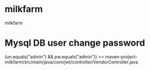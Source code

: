 # milkfarm
milkfarm

Mysql DB user change password 
===============================
(un.equals("admin") && pw.equals("admin")) >> maven-project-milkfarm/src/main/java/com/jwt/controller/VendorController.java
